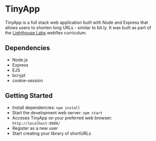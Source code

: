 # TinyApp

TinyApp is a full stack web application built with Node and Express that allows users to shorten long URLs - similar to bit.ly. It was built as part of the [Lighthouse Labs](http://lighthouselabs.ca) webflex curriculum.

## Dependencies
- Node.js
- Express
- EJS
- bcrypt
- cookie-session

## Getting Started
- Install dependencies:
`npm install`
- Start the development web server:
`npm start`
- Acceses TinyApp on your preferred web browser:
`http://localhost:8080/`
- Register as a new user
- Start creating your library of shortURLs